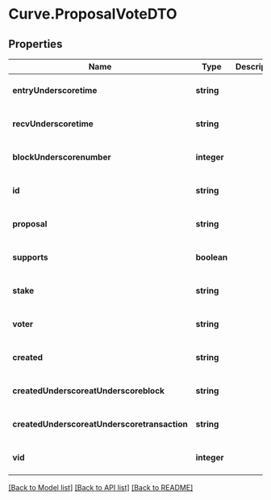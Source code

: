 # Curve.ProposalVoteDTO

## Properties
Name | Type | Description | Notes
------------ | ------------- | ------------- | -------------
**entryUnderscoretime** | **string** |  | [optional] [default to null]
**recvUnderscoretime** | **string** |  | [optional] [default to null]
**blockUnderscorenumber** | **integer** |  | [optional] [default to null]
**id** | **string** |  | [optional] [default to null]
**proposal** | **string** |  | [optional] [default to null]
**supports** | **boolean** |  | [optional] [default to null]
**stake** | **string** |  | [optional] [default to null]
**voter** | **string** |  | [optional] [default to null]
**created** | **string** |  | [optional] [default to null]
**createdUnderscoreatUnderscoreblock** | **string** |  | [optional] [default to null]
**createdUnderscoreatUnderscoretransaction** | **string** |  | [optional] [default to null]
**vid** | **integer** |  | [optional] [default to null]

[[Back to Model list]](../README.md#documentation-for-models) [[Back to API list]](../README.md#documentation-for-api-endpoints) [[Back to README]](../README.md)


